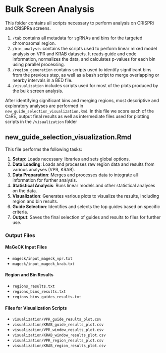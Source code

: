 # Bulk Screen Analysis

This folder contains all scripts necessary to perform analysis on CRISPRi and CRISPRa screens.

1. `/tab` contains all metadata for sgRNAs and bins for the targeted chromosomal region.
2. `/bin_analysis` contains the scripts used to perform linear mixed model analysis on VPR and KRAB datasets. It reads guide and code information, normalizes the data, and calculates p-values for each bin using parallel processing.
3. `/region_generation` contains scripts used to identify significant bins from the previous step, as well as a bash script to merge overlapping or nearby intervals in a BED file.
4. `/visualization` includes scripts used for most of the plots produced by the bulk screen analysis.

After identifying significant bins and merging regions, most descriptive and exploratory analyses are performed in `new_guide_selection_visualization.Rmd`. In this file we score each of the CaRE, output final results as well as intermediate files used for plotting scripts in the `/visualization` folder

## new_guide_selection_visualization.Rmd

This file performs the following tasks:

1. **Setup**: Loads necessary libraries and sets global options.
2. **Data Loading**: Loads and processes raw region data and results from various analyses (VPR, KRAB).
3. **Data Preparation**: Merges and processes data to integrate all information for further analysis.
4. **Statistical Analysis**: Runs linear models and other statistical analyses on the data.
5. **Visualization**: Generates various plots to visualize the results, including region and bin results.
6. **Guide Selection**: Identifies and selects the top guides based on specific criteria.
7. **Output**: Saves the final selection of guides and results to files for further use.

### Output Files

#### MaGeCK Input Files

- `mageck/input_mageck_vpr.txt`
- `mageck/input_mageck_krab.txt`

#### Region and Bin Results

- `regions_results.txt`
- `regions_bins_results.txt`
- `regions_bins_guides_results.txt`

#### Files for Visualization Scripts

- `visualization/VPR_guide_results_plot.csv`
- `visualization/KRAB_guide_results_plot.csv`
- `visualization/VPR_window_results_plot.csv`
- `visualization/KRAB_window_results_plot.csv`
- `visualization/VPR_region_results_plot.csv`
- `visualization/KRAB_region_results_plot.csv`
